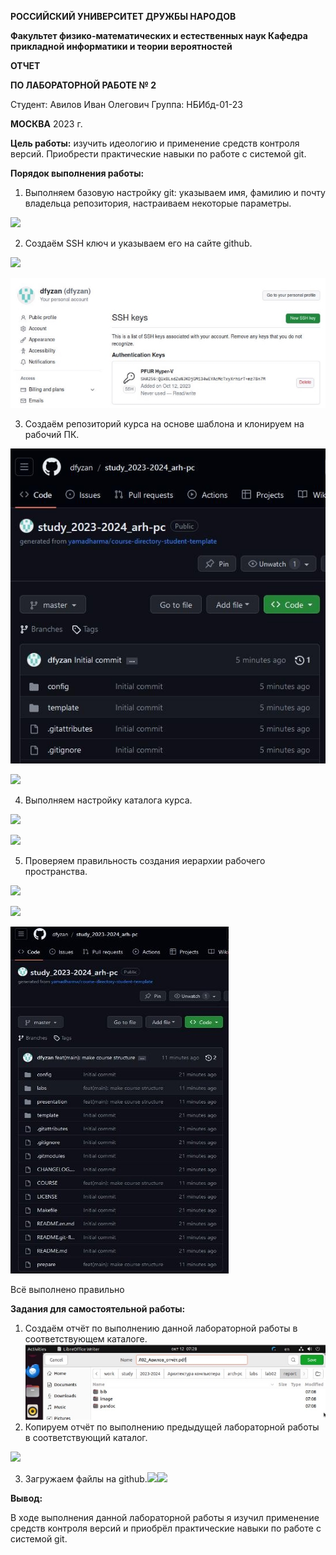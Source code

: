 ﻿**РОССИЙСКИЙ УНИВЕРСИТЕТ ДРУЖБЫ НАРОДОВ**

**Факультет физико-математических и естественных наук Кафедра прикладной информатики и теории вероятностей**

**ОТЧЕТ**  

**ПО ЛАБОРАТОРНОЙ РАБОТЕ № 2**

Студент: Авилов Иван Олегович         Группа: НБИбд-01-23         

**МОСКВА** 2023 г.

**Цель работы:** изучить идеологию и применение средств контроля версий. Приобрести практические навыки по работе с системой git.

**Порядок выполнения работы:**  

1. Выполняем базовую настройку git: указываем имя, фамилию и почту владельца репозитория, настраиваем некоторые параметры.

![](image/001.png)

2. Создаём SSH ключ и указываем его на сайте github.

![](image/002.png)

![](image/003.jpeg)

3. Создаём репозиторий курса на основе шаблона и клонируем на рабочий ПК.

![](image/004.jpeg)

![](image/005.png)

4. Выполняем настройку каталога курса.

![](image/006.png)

![](image/007.png)

5. Проверяем правильность создания иерархии рабочего пространства.

![](image/008.png)

![](image/009.png)

![](image/010.jpeg)

Всё выполнено правильно

**Задания для самостоятельной работы:**

1. Создаём отчёт по выполнению данной лабораторной работы в соответствующем каталоге.![](image/011.jpeg)
1. Копируем отчёт по выполнению предыдущей лабораторной работы в соответствующий каталог.

![](image/012.png)

3. Загружаем файлы на github.![](image/013.png)![](image/014.png)

**Вывод:**  

В ходе выполнения данной лабораторной работы я изучил применение средств контроля версий и приобрёл практические навыки по работе с системой git.
